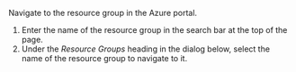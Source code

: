 Navigate to the resource group in the Azure portal.

1. Enter the name of the resource group in the search bar at the top of the page.
1. Under the *Resource Groups* heading in the dialog below, select the name of the resource group to navigate to it.
